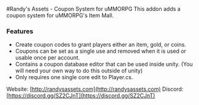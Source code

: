 #Randy's Assets - Coupon System for uMMORPG
This addon adds a coupon system for uMMORPG's Item Mall.

### Features
- Create coupon codes to grant players either an item, gold, or coins.
- Coupons can be set as a single use and removed when it is used or usable once per account.
- Contains a coupon database editor that can be used inside unity. (You will need your own way to do this outside of unity)
- Only requires one single core edit to Player.cs.

Website: [http://randysassets.com](http://randysassets.com)
Discord: [https://discord.gg/SZ2CJnT](https://discord.gg/SZ2CJnT)